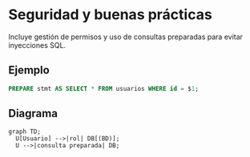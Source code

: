 # Seguridad y buenas prácticas

Incluye gestión de permisos y uso de consultas preparadas para evitar inyecciones SQL.

## Ejemplo
```sql
PREPARE stmt AS SELECT * FROM usuarios WHERE id = $1;
```

## Diagrama
```mermaid
graph TD;
  U[Usuario] -->|rol| DB[(BD)];
  U -->|consulta preparada| DB;
```
